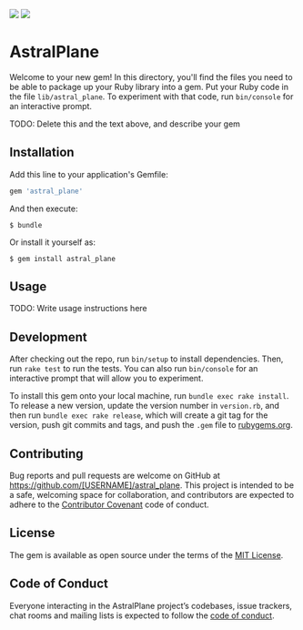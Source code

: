 <a href="https://codeclimate.com/github/astral-realities/astral_plane/maintainability"><img src="https://api.codeclimate.com/v1/badges/2382938806e3d889e453/maintainability" /></a> <a href="https://codeclimate.com/github/astral-realities/astral_plane/test_coverage"><img src="https://api.codeclimate.com/v1/badges/2382938806e3d889e453/test_coverage" /></a>

# AstralPlane

Welcome to your new gem! In this directory, you'll find the files you need to be able to package up your Ruby library into a gem. Put your Ruby code in the file `lib/astral_plane`. To experiment with that code, run `bin/console` for an interactive prompt.

TODO: Delete this and the text above, and describe your gem

## Installation

Add this line to your application's Gemfile:

```ruby
gem 'astral_plane'
```

And then execute:

    $ bundle

Or install it yourself as:

    $ gem install astral_plane

## Usage

TODO: Write usage instructions here

## Development

After checking out the repo, run `bin/setup` to install dependencies. Then, run `rake test` to run the tests. You can also run `bin/console` for an interactive prompt that will allow you to experiment.

To install this gem onto your local machine, run `bundle exec rake install`. To release a new version, update the version number in `version.rb`, and then run `bundle exec rake release`, which will create a git tag for the version, push git commits and tags, and push the `.gem` file to [rubygems.org](https://rubygems.org).

## Contributing

Bug reports and pull requests are welcome on GitHub at https://github.com/[USERNAME]/astral_plane. This project is intended to be a safe, welcoming space for collaboration, and contributors are expected to adhere to the [Contributor Covenant](http://contributor-covenant.org) code of conduct.

## License

The gem is available as open source under the terms of the [MIT License](https://opensource.org/licenses/MIT).

## Code of Conduct

Everyone interacting in the AstralPlane project’s codebases, issue trackers, chat rooms and mailing lists is expected to follow the [code of conduct](https://github.com/[USERNAME]/astral_plane/blob/master/CODE_OF_CONDUCT.md).
